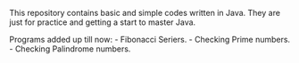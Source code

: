 This repository contains basic and simple codes written in Java.
They are just for practice and getting a start to master Java.

Programs added up till now:
	- Fibonacci Seriers.
	- Checking Prime numbers.
	- Checking Palindrome numbers.
	